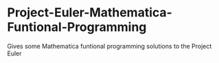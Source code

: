 # Project-Euler-Mathematica-Funtional-Programming
Gives some Mathematica funtional programming solutions to the Project Euler
